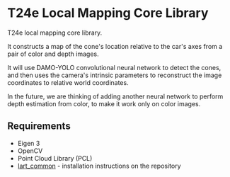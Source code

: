# T24e Local Mapping Core Library

T24e local mapping core library.

It constructs a map of the cone's location relative to the car's axes from a pair of color and depth images.

It will use DAMO-YOLO convolutional neural network to detect the cones, and then uses the camera's intrinsic parameters
to reconstruct the image coordinates to relative world coordinates.

In the future, we are thinking of adding another neural network to perform depth estimation
from color, to make it work only on color images.

## Requirements

- Eigen 3
- OpenCV
- Point Cloud Library (PCL)
- [lart_common](https://github.com/FSIPLEIRIA/lart_common) - installation instructions on the repository
